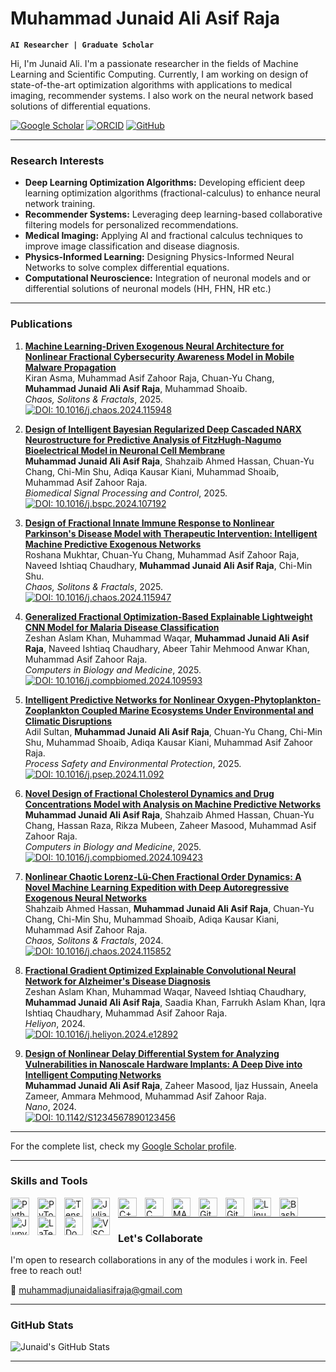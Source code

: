 # Muhammad Junaid Ali Asif Raja

**`AI Researcher | Graduate Scholar`**

Hi, I'm Junaid Ali. I'm a passionate researcher in the fields of Machine Learning and Scientific Computing. Currently, I am working on design of state-of-the-art optimization algorithms with applications to  medical imaging, recommender systems. I also work on the neural network based solutions of differential equations.

<p align="left">
     <a href="https://scholar.google.com/citations?user=9VTFIJcAAAAJ&hl=en&oi=ao">
      <img alt="Google Scholar" title="Google Scholar Profile" src="https://custom-icon-badges.demolab.com/badge/-Google%20Scholar-blue?style=for-the-badge&logo=google-scholar&logoColor=white"/></a> 
   <a href="https://orcid.org/my-orcid?orcid=0009-0008-9249-9983">
      <img alt="ORCID" title="My ORCID Profile" src="https://custom-icon-badges.demolab.com/badge/-ORCID-26b74f?style=for-the-badge&logo=orcid&logoColor=white"/></a> 
   <a href="https://github.com/junaidaliop">
      <img alt="GitHub" title="My GitHub" src="https://custom-icon-badges.demolab.com/badge/-GitHub-181717?style=for-the-badge&logo=github&logoColor=white"/>
   </a>
</p>

---

### Research Interests

- **Deep Learning Optimization Algorithms:** Developing efficient deep learning optimization algorithms (fractional-calculus) to enhance neural network training.  
- **Recommender Systems:** Leveraging deep learning-based collaborative filtering models for personalized recommendations.  
- **Medical Imaging:** Applying AI and fractional calculus techniques to improve image classification and disease diagnosis.  
- **Physics-Informed Learning:** Designing Physics-Informed Neural Networks to solve complex differential equations.
- **Computational Neuroscience:** Integration of neuronal models and or differential solutions of neuronal models (HH, FHN, HR etc.) 

---

###  Publications

1. **[Machine Learning-Driven Exogenous Neural Architecture for Nonlinear Fractional Cybersecurity Awareness Model in Mobile Malware Propagation](https://doi.org/10.1016/j.chaos.2024.115948)**  
   Kiran Asma, Muhammad Asif Zahoor Raja, Chuan-Yu Chang, **Muhammad Junaid Ali Asif Raja**, Muhammad Shoaib.  
   *Chaos, Solitons & Fractals*, 2025.  
   [![DOI: 10.1016/j.chaos.2024.115948](https://img.shields.io/badge/DOI-10.1016%2Fj.chaos.2024.115948-blue)](https://doi.org/10.1016/j.chaos.2024.115948)

2. **[Design of Intelligent Bayesian Regularized Deep Cascaded NARX Neurostructure for Predictive Analysis of FitzHugh-Nagumo Bioelectrical Model in Neuronal Cell Membrane](https://doi.org/10.1016/j.bspc.2024.107192)**  
   **Muhammad Junaid Ali Asif Raja**, Shahzaib Ahmed Hassan, Chuan-Yu Chang, Chi-Min Shu, Adiqa Kausar Kiani, Muhammad Shoaib, Muhammad Asif Zahoor Raja.  
   *Biomedical Signal Processing and Control*, 2025.  
   [![DOI: 10.1016/j.bspc.2024.107192](https://img.shields.io/badge/DOI-10.1016%2Fj.bspc.2024.107192-blue)](https://doi.org/10.1016/j.bspc.2024.107192)

3. **[Design of Fractional Innate Immune Response to Nonlinear Parkinson's Disease Model with Therapeutic Intervention: Intelligent Machine Predictive Exogenous Networks](https://doi.org/10.1016/j.chaos.2024.115947)**  
   Roshana Mukhtar, Chuan-Yu Chang, Muhammad Asif Zahoor Raja, Naveed Ishtiaq Chaudhary, **Muhammad Junaid Ali Asif Raja**, Chi-Min Shu.  
   *Chaos, Solitons & Fractals*, 2025.  
   [![DOI: 10.1016/j.chaos.2024.115947](https://img.shields.io/badge/DOI-10.1016%2Fj.chaos.2024.115947-blue)](https://doi.org/10.1016/j.chaos.2024.115947)

4. **[Generalized Fractional Optimization-Based Explainable Lightweight CNN Model for Malaria Disease Classification](https://doi.org/10.1016/j.compbiomed.2024.109593)**  
   Zeshan Aslam Khan, Muhammad Waqar, **Muhammad Junaid Ali Asif Raja**, Naveed Ishtiaq Chaudhary, Abeer Tahir Mehmood Anwar Khan, Muhammad Asif Zahoor Raja.  
   *Computers in Biology and Medicine*, 2025.  
   [![DOI: 10.1016/j.compbiomed.2024.109593](https://img.shields.io/badge/DOI-10.1016%2Fj.compbiomed.2024.109593-blue)](https://doi.org/10.1016/j.compbiomed.2024.109593)

5. **[Intelligent Predictive Networks for Nonlinear Oxygen-Phytoplankton-Zooplankton Coupled Marine Ecosystems Under Environmental and Climatic Disruptions](https://doi.org/10.1016/j.psep.2024.11.092)**  
   Adil Sultan, **Muhammad Junaid Ali Asif Raja**, Chuan-Yu Chang, Chi-Min Shu, Muhammad Shoaib, Adiqa Kausar Kiani, Muhammad Asif Zahoor Raja.  
   *Process Safety and Environmental Protection*, 2025.  
   [![DOI: 10.1016/j.psep.2024.11.092](https://img.shields.io/badge/DOI-10.1016%2Fj.psep.2024.11.092-blue)](https://doi.org/10.1016/j.psep.2024.11.092)

6. **[Novel Design of Fractional Cholesterol Dynamics and Drug Concentrations Model with Analysis on Machine Predictive Networks](https://doi.org/10.1016/j.compbiomed.2024.109423)**  
   **Muhammad Junaid Ali Asif Raja**, Shahzaib Ahmed Hassan, Chuan-Yu Chang, Hassan Raza, Rikza Mubeen, Zaheer Masood, Muhammad Asif Zahoor Raja.  
   *Computers in Biology and Medicine*, 2025.  
   [![DOI: 10.1016/j.compbiomed.2024.109423](https://img.shields.io/badge/DOI-10.1016%2Fj.compbiomed.2024.109423-blue)](https://doi.org/10.1016/j.compbiomed.2024.109423)

7. **[Nonlinear Chaotic Lorenz-Lü-Chen Fractional Order Dynamics: A Novel Machine Learning Expedition with Deep Autoregressive Exogenous Neural Networks](https://doi.org/10.1016/j.chaos.2024.115852)**  
   Shahzaib Ahmed Hassan, **Muhammad Junaid Ali Asif Raja**, Chuan-Yu Chang, Chi-Min Shu, Muhammad Shoaib, Adiqa Kausar Kiani, Muhammad Asif Zahoor Raja.  
   *Chaos, Solitons & Fractals*, 2024.  
   [![DOI: 10.1016/j.chaos.2024.115852](https://img.shields.io/badge/DOI-10.1016%2Fj.chaos.2024.115852-blue)](https://doi.org/10.1016/j.chaos.2024.115852)

8. **[Fractional Gradient Optimized Explainable Convolutional Neural Network for Alzheimer's Disease Diagnosis](https://doi.org/10.1016/j.heliyon.2024.e12892)**  
   Zeshan Aslam Khan, Muhammad Waqar, Naveed Ishtiaq Chaudhary, **Muhammad Junaid Ali Asif Raja**, Saadia Khan, Farrukh Aslam Khan, Iqra Ishtiaq Chaudhary, Muhammad Asif Zahoor Raja.  
   *Heliyon*, 2024.  
   [![DOI: 10.1016/j.heliyon.2024.e12892](https://img.shields.io/badge/DOI-10.1016%2Fj.heliyon.2024.e12892-blue)](https://doi.org/10.1016/j.heliyon.2024.e12892)

9. **[Design of Nonlinear Delay Differential System for Analyzing Vulnerabilities in Nanoscale Hardware Implants: A Deep Dive into Intelligent Computing Networks](https://doi.org/10.1142/S1234567890123456)**  
   **Muhammad Junaid Ali Asif Raja**, Zaheer Masood, Ijaz Hussain, Aneela Zameer, Ammara Mehmood, Muhammad Asif Zahoor Raja.  
   *Nano*, 2024.  
   [![DOI: 10.1142/S1234567890123456](https://img.shields.io/badge/DOI-10.1142%2FS1234567890123456-blue)](https://doi.org/10.1142/S1234567890123456)


---

For the complete list, check my [Google Scholar profile](https://scholar.google.com/citations?user=9VTFIJcAAAAJ&hl=en&oi=ao).

---

### Skills and Tools

<img align="left" alt="Python" width="30px" style="padding-right:10px;" src="https://cdn.jsdelivr.net/gh/devicons/devicon/icons/python/python-original.svg"/>
<img align="left" alt="PyTorch" width="30px" style="padding-right:10px;" src="https://cdn.jsdelivr.net/gh/devicons/devicon/icons/pytorch/pytorch-original.svg"/>
<img align="left" alt="TensorFlow" width="30px" style="padding-right:10px;" src="https://cdn.jsdelivr.net/gh/devicons/devicon/icons/tensorflow/tensorflow-original.svg"/>
<img align="left" alt="Julia" width="30px" style="padding-right:10px;" src="https://cdn.jsdelivr.net/gh/devicons/devicon/icons/julia/julia-original.svg"/>
<img align="left" alt="C++" width="30px" style="padding-right:10px;" src="https://cdn.jsdelivr.net/gh/devicons/devicon/icons/cplusplus/cplusplus-original.svg"/>
<img align="left" alt="C" width="30px" style="padding-right:10px;" src="https://cdn.jsdelivr.net/gh/devicons/devicon/icons/c/c-original.svg"/>
<img align="left" alt="MATLAB" width="30px" style="padding-right:10px;" src="https://cdn.jsdelivr.net/gh/devicons/devicon/icons/matlab/matlab-original.svg"/>
<img align="left" alt="Git" width="30px" style="padding-right:10px;" src="https://cdn.jsdelivr.net/gh/devicons/devicon/icons/git/git-original.svg"/>
<img align="left" alt="GitHub" width="30px" style="padding-right:10px;" src="https://cdn.jsdelivr.net/gh/devicons/devicon/icons/github/github-original.svg"/>
<img align="left" alt="Linux" width="30px" style="padding-right:10px;" src="https://cdn.jsdelivr.net/gh/devicons/devicon/icons/linux/linux-original.svg"/>
<img align="left" alt="Bash" width="30px" style="padding-right:10px;" src="https://cdn.jsdelivr.net/gh/devicons/devicon/icons/bash/bash-original.svg"/>
<img align="left" alt="Jupyter" width="30px" style="padding-right:10px;" src="https://cdn.jsdelivr.net/gh/devicons/devicon/icons/jupyter/jupyter-original-wordmark.svg"/>
<img align="left" alt="LaTeX" width="30px" style="padding-right:10px;" src="https://cdn.jsdelivr.net/gh/devicons/devicon/icons/latex/latex-original.svg"/>
<img align="left" alt="Docker" width="30px" style="padding-right:10px;" src="https://cdn.jsdelivr.net/gh/devicons/devicon/icons/docker/docker-original.svg"/>
<img align="left" alt="VSCode" width="30px" style="padding-right:10px;" src="https://cdn.jsdelivr.net/gh/devicons/devicon/icons/vscode/vscode-original.svg"/>
<br />

---

### Let's Collaborate

I'm open to research collaborations in any of the modules i work in. Feel free to reach out!  

📧 [muhammadjunaidaliasifraja@gmail.com](mailto:muhammadjunaidaliasifraja@gmail.com)  

---

### GitHub Stats

![Junaid's GitHub Stats](https://github-readme-stats.vercel.app/api?username=junaidaliop&show_icons=true&theme=gruvbox)

---

